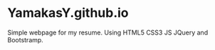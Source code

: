 YamakasY.github.io
==================
Simple webpage for my resume. Using HTML5 CSS3 JS JQuery and Bootstramp.